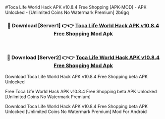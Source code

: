 #Toca Life World Hack APK v10.8.4 Free Shopping [APK-MOD] - APK Unlocked - [Unlimited Coins No Watermark Premium] 2b6gq



<div align="center">

<h3>🔴 Download [Server1] 👉👉 <a href="https://momento.my/?title=Toca_Life_World_Hack_APK_v10.8.4_Free_Shopping">Toca Life World Hack APK v10.8.4 Free Shopping Mod Apk</a></h3><br>

<h3>🔴 Download [Server2] 👉👉 <a href="https://momento.my/?title=Toca_Life_World_Hack_APK_v10.8.4_Free_Shopping">Toca Life World Hack APK v10.8.4 Free Shopping Mod Apk</a></h3>
</div>



Download Toca Life World Hack APK v10.8.4 Free Shopping beta APK Unlocked

Free Toca Life World Hack APK v10.8.4 Free Shopping beta APK Unlocked [Unlimited Coins No Watermark Premium]

Download Toca Life World Hack APK v10.8.4 Free Shopping beta APK Unlocked [Unlimited Coins No Watermark Premium] Mod For Android

